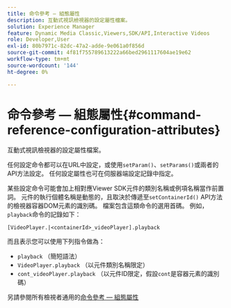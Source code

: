 ```yaml
---
title: 命令參考 — 組態屬性
description: 互動式視訊檢視器的設定屬性檔案。
solution: Experience Manager
feature: Dynamic Media Classic,Viewers,SDK/API,Interactive Videos
role: Developer,User
exl-id: 80b7971c-82dc-47a2-adde-9e061a0f856d
source-git-commit: 4f81f755789613222a66bed2961117604ae19e62
workflow-type: tm+mt
source-wordcount: '144'
ht-degree: 0%

---
```


# 命令參考 — 組態屬性{#command-reference-configuration-attributes}

互動式視訊檢視器的設定屬性檔案。

任何設定命令都可以在URL中設定，或使用`setParam()`、`setParams()`或兩者的API方法設定。 任何設定屬性也可在伺服器端設定記錄中指定。

某些設定命令可能會加上相對應Viewer SDK元件的類別名稱或例項名稱當作前置詞。 元件的執行個體名稱是動態的，且取決於傳遞至`setContainerId()` API方法的檢視器容器DOM元素的識別碼。 檔案包含這類命令的選用首碼。 例如，`playback`命令的記錄如下：

`[VideoPlayer.|<containerId>_videoPlayer].playback`

而且表示您可以使用下列指令做為：

* `playback` （簡短語法）
* `VideoPlayer.playback` （以元件類別名稱限定）
* `cont_videoPlayer.playback` （以元件ID限定，假設`cont`是容器元素的識別碼）

另請參閱所有檢視者通用的[命令參考 — 組態屬性](../../../r-html5-viewer-20-cmdref-configattrib/r-html5-viewer-20-cmdref-configattrib.md#concept-850e0f2c49b949deb7cfbfd330d329bd)
